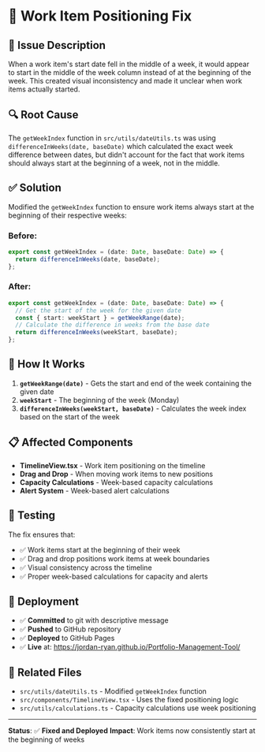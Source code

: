 # 🔧 Work Item Positioning Fix

## 🐛 **Issue Description**

When a work item's start date fell in the middle of a week, it would appear to start in the middle of the week column instead of at the beginning of the week. This created visual inconsistency and made it unclear when work items actually started.

## 🔍 **Root Cause**

The `getWeekIndex` function in `src/utils/dateUtils.ts` was using `differenceInWeeks(date, baseDate)` which calculated the exact week difference between dates, but didn't account for the fact that work items should always start at the beginning of a week, not in the middle.

## ✅ **Solution**

Modified the `getWeekIndex` function to ensure work items always start at the beginning of their respective weeks:

### **Before:**
```typescript
export const getWeekIndex = (date: Date, baseDate: Date) => {
  return differenceInWeeks(date, baseDate);
};
```

### **After:**
```typescript
export const getWeekIndex = (date: Date, baseDate: Date) => {
  // Get the start of the week for the given date
  const { start: weekStart } = getWeekRange(date);
  // Calculate the difference in weeks from the base date
  return differenceInWeeks(weekStart, baseDate);
};
```

## 🎯 **How It Works**

1. **`getWeekRange(date)`** - Gets the start and end of the week containing the given date
2. **`weekStart`** - The beginning of the week (Monday)
3. **`differenceInWeeks(weekStart, baseDate)`** - Calculates the week index based on the start of the week

## 📋 **Affected Components**

- **TimelineView.tsx** - Work item positioning on the timeline
- **Drag and Drop** - When moving work items to new positions
- **Capacity Calculations** - Week-based capacity calculations
- **Alert System** - Week-based alert calculations

## 🧪 **Testing**

The fix ensures that:
- ✅ Work items start at the beginning of their week
- ✅ Drag and drop positions work items at week boundaries
- ✅ Visual consistency across the timeline
- ✅ Proper week-based calculations for capacity and alerts

## 🚀 **Deployment**

- ✅ **Committed** to git with descriptive message
- ✅ **Pushed** to GitHub repository
- ✅ **Deployed** to GitHub Pages
- ✅ **Live** at: https://jordan-ryan.github.io/Portfolio-Management-Tool/

## 📝 **Related Files**

- `src/utils/dateUtils.ts` - Modified `getWeekIndex` function
- `src/components/TimelineView.tsx` - Uses the fixed positioning logic
- `src/utils/calculations.ts` - Capacity calculations use week positioning

---

**Status**: ✅ **Fixed and Deployed**
**Impact**: Work items now consistently start at the beginning of weeks 